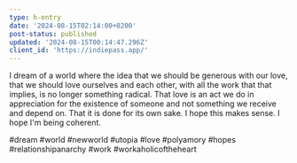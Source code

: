 ```yaml
---
type: h-entry
date: '2024-08-15T02:14:00+0200'
post-status: published
updated: '2024-08-15T00:14:47.296Z'
client_id: 'https://indiepass.app/'
---
```

I dream of a world where the idea that we should be generous with our love, that we should love ourselves and each other, with all the work that that implies, is no longer something radical. That love is an act we do in appreciation for the existence of someone and not something we receive and depend on. That it is done for its own sake. I hope this makes sense. I hope I'm being coherent. 

#dream #world #newworld #utopia #love #polyamory #hopes #relationshipanarchy #work #workaholicoftheheart

